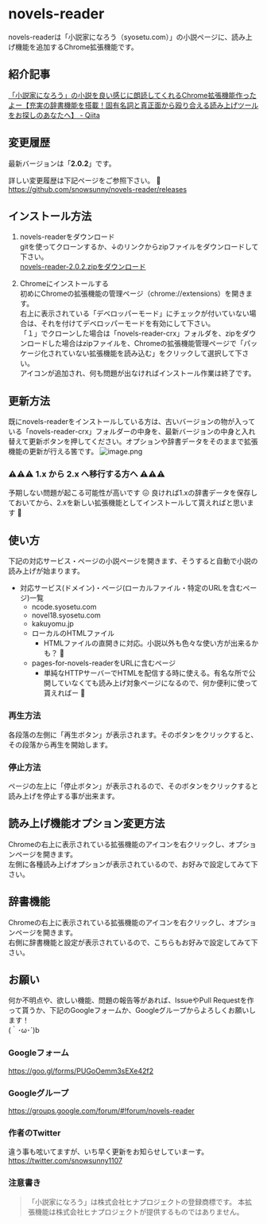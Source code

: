 # novels-reader
novels-readerは「小説家になろう（syosetu.com）」の小説ページに、読み上げ機能を追加するChrome拡張機能です。

## 紹介記事
[「小説家になろう」の小説を良い感じに朗読してくれるChrome拡張機能作ったよー【充実の辞書機能を搭載！固有名詞と真正面から殴り合える読み上げツールをお探しのあなたへ】 - Qiita](https://qiita.com/snowsunny/items/233f6e2f875d8574e33d)

## 変更履歴
最新バージョンは「__2.0.2__」です。

詳しい変更履歴は下記ページをご参照下さい。 :pray:
https://github.com/snowsunny/novels-reader/releases

## インストール方法
1. novels-readerをダウンロード<br>
gitを使ってクローンするか、↓のリンクからzipファイルをダウンロードして下さい。<br>
[novels-reader-2.0.2.zipをダウンロード](https://github.com/snowsunny/novels-reader/releases/download/2.0.2/novels-reader-2.0.2.zip)

2. Chromeにインストールする<br>
初めにChromeの拡張機能の管理ページ（chrome://extensions）を開きます。<br>
右上に表示されている「デベロッパーモード」にチェックが付いていない場合は、それを付けてデベロッパーモードを有効にして下さい。<br>
「１」でクローンした場合は「novels-reader-crx」フォルダを、zipをダウンロードした場合はzipファイルを、Chromeの拡張機能管理ページで「パッケージ化されていない拡張機能を読み込む」をクリックして選択して下さい。<br>
アイコンが追加され、何も問題が出なければインストール作業は終了です。

## 更新方法
既にnovels-readerをインストールしている方は、古いバージョンの物が入っている「novels-reader-crx」フォルダーの中身を、最新バージョンの中身と入れ替えて更新ボタンを押してください。オプションや辞書データをそのままで拡張機能の更新が行える筈です。
![image.png](https://qiita-image-store.s3.ap-northeast-1.amazonaws.com/0/10658/68b9d8cb-e6d3-7178-26ae-6a1cd6eb6acc.png)

### ⚠️⚠️⚠️  1.x から 2.x へ移行する方へ ⚠️⚠️⚠️ 
予期しない問題が起こる可能性が高いです 😖
良ければ1.xの辞書データを保存しておいてから、2.xを新しい拡張機能としてインストールして貰えればと思います 🙏

## 使い方
下記の対応サービス・ページの小説ページを開きます、そうすると自動で小説の読み上げが始まります。
- 対応サービス(ドメイン)・ページ(ローカルファイル・特定のURLを含むページ)一覧
  - ncode.syosetu.com
  - novel18.syosetu.com
  - kakuyomu.jp
  - ローカルのHTMLファイル
    - HTMLファイルの直開きに対応。小説以外も色々な使い方が出来るかも？ :thinking: 
  - pages-for-novels-readerをURLに含むページ
    - 単純なHTTPサーバーでHTMLを配信する時に使える。有名な所で公開していなくても読み上げ対象ページになるので、何か便利に使って貰えればー :pray: 

### 再生方法
各段落の左側に「再生ボタン」が表示されます。そのボタンをクリックすると、その段落から再生を開始します。

### 停止方法
ページの左上に「停止ボタン」が表示されるので、そのボタンをクリックすると読み上げを停止する事が出来ます。

## 読み上げ機能オプション変更方法
Chromeの右上に表示されている拡張機能のアイコンを右クリックし、オプションページを開きます。<br>
左側に各種読み上げオプションが表示されているので、お好みで設定してみて下さい。

## 辞書機能
Chromeの右上に表示されている拡張機能のアイコンを右クリックし、オプションページを開きます。<br>
右側に辞書機能と設定が表示されているので、こちらもお好みで設定してみて下さい。

## お願い
何か不明点や、欲しい機能、問題の報告等があれば、IssueやPull Requestを作って貰うか、下記のGoogleフォームか、Googleグループからよろしくお願いします！<br>
(｀･ω･´)b<br>

### Googleフォーム
https://goo.gl/forms/PUGoOemm3sEXe42f2<br>

### Googleグループ
https://groups.google.com/forum/#!forum/novels-reader

### 作者のTwitter
違う事も呟いてますが、いち早く更新をお知らせしていまーす。
https://twitter.com/snowsunny1107

### 注意書き
> 「小説家になろう」は株式会社ヒナプロジェクトの登録商標です。
> 本拡張機能は株式会社ヒナプロジェクトが提供するものではありません。
